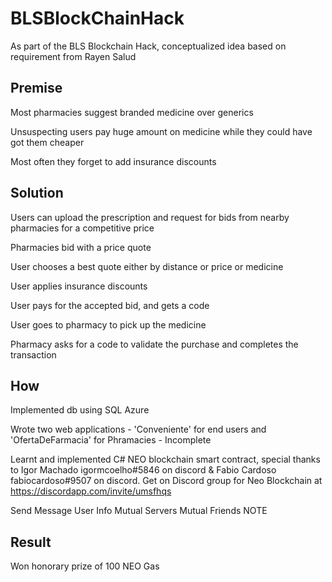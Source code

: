# BLSBlockChainHack
As part of the BLS Blockchain Hack, conceptualized idea based on requirement from Rayen Salud

Premise
-------

Most pharmacies suggest branded medicine over generics

Unsuspecting users pay huge amount on medicine while they could have got them cheaper

Most often they forget to add insurance discounts

Solution
--------

Users can upload the prescription and request for bids from nearby pharmacies for a competitive price

Pharmacies bid with a price quote

User chooses a best quote either by distance or price or medicine

User applies insurance discounts

User pays for the accepted bid, and gets a code

User goes to pharmacy to pick up the medicine

Pharmacy asks for a code to validate the purchase and completes the transaction

How
---

Implemented db using SQL Azure

Wrote two web applications - 'Conveniente' for end users and 'OfertaDeFarmacia' for Phramacies - Incomplete

Learnt and implemented C# NEO blockchain smart contract, special thanks to Igor Machado igormcoelho#5846 on discord & Fabio Cardoso fabiocardoso#9507 on discord. Get on Discord group for Neo Blockchain at https://discordapp.com/invite/umsfhqs

Send Message
User Info
Mutual Servers
Mutual Friends
NOTE


Result
------

Won honorary prize of 100 NEO Gas 
